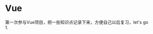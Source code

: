 # Vue
第一次参与Vue项目，把一些知识点记录下来，方便自己以后复习，let's go<br>
1.<style rel="stylesheet/scss" lang="scss" scoped><br>
这句话的意思是vue文件style标签使用scss，scoped表示样式作用于当下的模块，很好的实现了样式私有化的目的<br>
2.@include clearfix;<br>
清除浮动，详见http://www.ruanyifeng.com/blog/2012/11/compass.html<br>
3.mapState 工具函数会将 store 中的 state 映射到局部计算属性中,mapGetters 工具函数会将 store 中的 getter 映射到局部计算属性中,mapActions 工具函数会将 store 中的 dispatch 方法映射到组件的 methods 中,mapMutations 工具函数会将 store 中的 commit 方法映射到组件的 methods 中,详见：http://www.imooc.com/article/14741<br>
4.双向绑定的时候用v-model='',没有:model='';<br>







